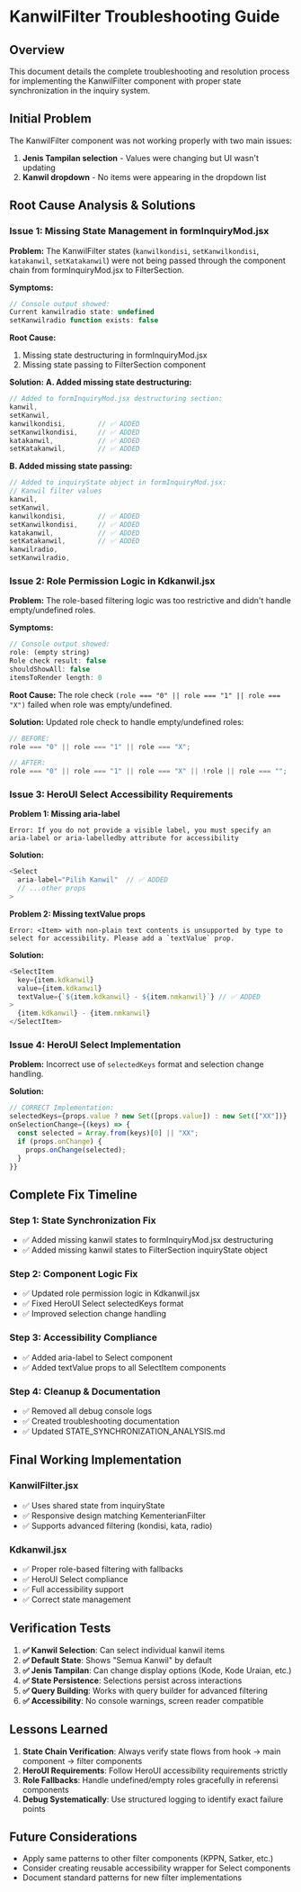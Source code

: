 # KanwilFilter Troubleshooting Guide

## Overview

This document details the complete troubleshooting and resolution process for implementing the KanwilFilter component with proper state synchronization in the inquiry system.

## Initial Problem

The KanwilFilter component was not working properly with two main issues:

1. **Jenis Tampilan selection** - Values were changing but UI wasn't updating
2. **Kanwil dropdown** - No items were appearing in the dropdown list

## Root Cause Analysis & Solutions

### Issue 1: Missing State Management in formInquiryMod.jsx

**Problem:**
The KanwilFilter states (`kanwilkondisi`, `setKanwilkondisi`, `katakanwil`, `setKatakanwil`) were not being passed through the component chain from formInquiryMod.jsx to FilterSection.

**Symptoms:**

```javascript
// Console output showed:
Current kanwilradio state: undefined
setKanwilradio function exists: false
```

**Root Cause:**

1. Missing state destructuring in formInquiryMod.jsx
2. Missing state passing to FilterSection component

**Solution:**
**A. Added missing state destructuring:**

```javascript
// Added to formInquiryMod.jsx destructuring section:
kanwil,
setKanwil,
kanwilkondisi,        // ✅ ADDED
setKanwilkondisi,     // ✅ ADDED
katakanwil,           // ✅ ADDED
setKatakanwil,        // ✅ ADDED
```

**B. Added missing state passing:**

```javascript
// Added to inquiryState object in formInquiryMod.jsx:
// Kanwil filter values
kanwil,
setKanwil,
kanwilkondisi,        // ✅ ADDED
setKanwilkondisi,     // ✅ ADDED
katakanwil,           // ✅ ADDED
setKatakanwil,        // ✅ ADDED
kanwilradio,
setKanwilradio,
```

### Issue 2: Role Permission Logic in Kdkanwil.jsx

**Problem:**
The role-based filtering logic was too restrictive and didn't handle empty/undefined roles.

**Symptoms:**

```javascript
// Console output showed:
role: (empty string)
Role check result: false
shouldShowAll: false
itemsToRender length: 0
```

**Root Cause:**
The role check `(role === "0" || role === "1" || role === "X")` failed when role was empty/undefined.

**Solution:**
Updated role check to handle empty/undefined roles:

```javascript
// BEFORE:
role === "0" || role === "1" || role === "X";

// AFTER:
role === "0" || role === "1" || role === "X" || !role || role === "";
```

### Issue 3: HeroUI Select Accessibility Requirements

**Problem 1: Missing aria-label**

```
Error: If you do not provide a visible label, you must specify an aria-label or aria-labelledby attribute for accessibility
```

**Solution:**

```javascript
<Select
  aria-label="Pilih Kanwil"  // ✅ ADDED
  // ...other props
>
```

**Problem 2: Missing textValue props**

```
Error: <Item> with non-plain text contents is unsupported by type to select for accessibility. Please add a `textValue` prop.
```

**Solution:**

```javascript
<SelectItem
  key={item.kdkanwil}
  value={item.kdkanwil}
  textValue={`${item.kdkanwil} - ${item.nmkanwil}`} // ✅ ADDED
>
  {item.kdkanwil} - {item.nmkanwil}
</SelectItem>
```

### Issue 4: HeroUI Select Implementation

**Problem:**
Incorrect use of `selectedKeys` format and selection change handling.

**Solution:**

```javascript
// CORRECT Implementation:
selectedKeys={props.value ? new Set([props.value]) : new Set(["XX"])}
onSelectionChange={(keys) => {
  const selected = Array.from(keys)[0] || "XX";
  if (props.onChange) {
    props.onChange(selected);
  }
}}
```

## Complete Fix Timeline

### Step 1: State Synchronization Fix

- ✅ Added missing kanwil states to formInquiryMod.jsx destructuring
- ✅ Added missing kanwil states to FilterSection inquiryState object

### Step 2: Component Logic Fix

- ✅ Updated role permission logic in Kdkanwil.jsx
- ✅ Fixed HeroUI Select selectedKeys format
- ✅ Improved selection change handling

### Step 3: Accessibility Compliance

- ✅ Added aria-label to Select component
- ✅ Added textValue props to all SelectItem components

### Step 4: Cleanup & Documentation

- ✅ Removed all debug console logs
- ✅ Created troubleshooting documentation
- ✅ Updated STATE_SYNCHRONIZATION_ANALYSIS.md

## Final Working Implementation

### KanwilFilter.jsx

- ✅ Uses shared state from inquiryState
- ✅ Responsive design matching KementerianFilter
- ✅ Supports advanced filtering (kondisi, kata, radio)

### Kdkanwil.jsx

- ✅ Proper role-based filtering with fallbacks
- ✅ HeroUI Select compliance
- ✅ Full accessibility support
- ✅ Correct state management

## Verification Tests

1. **✅ Kanwil Selection**: Can select individual kanwil items
2. **✅ Default State**: Shows "Semua Kanwil" by default
3. **✅ Jenis Tampilan**: Can change display options (Kode, Kode Uraian, etc.)
4. **✅ State Persistence**: Selections persist across interactions
5. **✅ Query Building**: Works with query builder for advanced filtering
6. **✅ Accessibility**: No console warnings, screen reader compatible

## Lessons Learned

1. **State Chain Verification**: Always verify state flows from hook → main component → filter components
2. **HeroUI Requirements**: Follow HeroUI accessibility requirements strictly
3. **Role Fallbacks**: Handle undefined/empty roles gracefully in referensi components
4. **Debug Systematically**: Use structured logging to identify exact failure points

## Future Considerations

- Apply same patterns to other filter components (KPPN, Satker, etc.)
- Consider creating reusable accessibility wrapper for Select components
- Document standard patterns for new filter implementations
